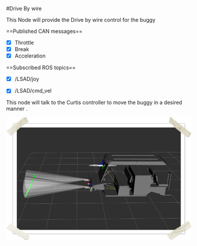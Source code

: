 #Drive By wire

This Node will provide the Drive by wire control for the buggy

==Published CAN messages==

* [x] Throttle
* [x] Break
* [x] Acceleration

==Subscribed ROS topics==

* [x] /LSAD/joy
* [x] /LSAD/cmd_vel


This node will talk to the Curtis controller to move the buggy in a desired manner .





 ![](imgs/20191022-112042.png)